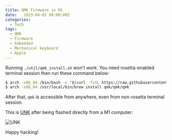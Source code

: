 ```yaml
---
title: QMK Firmware in M1
date:   2023-04-02 00:00:00Z
categories:
  - Tech
tags:
  - QMK
  - Firmware
  - Embedded
  - Mechanical keyboard
  - Apple
---
```



Running `./util/qmk_install.sh` won't work. You need rosetta-enabled terminal session then run these command below:

~~~bash
$ arch -x86_64 /bin/bash -c "$(curl -fsSL https://raw.githubusercontent.com/Homebrew/install/HEAD/install.sh)"
$ arch -x86_64 /usr/local/bin/brew install qmk/qmk/qmk
~~~

After that, `qmk` is accessible from anywhere, even from non-rosetta terminal session.

This is <a href="https://github.com/herpiko/unk">UNK</a> after being flashed directly from a M1 computer:

![UNK](/images/2023-04-02-unk.jpg)

Happy hacking!
